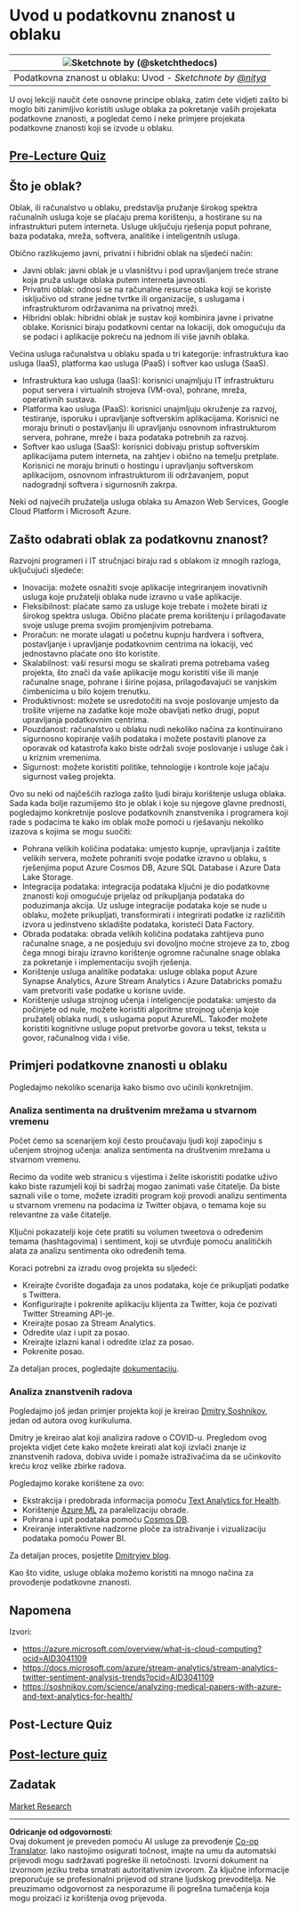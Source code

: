 <!--
CO_OP_TRANSLATOR_METADATA:
{
  "original_hash": "5f8e7cdefa096664ae86f795be571580",
  "translation_date": "2025-09-05T19:16:33+00:00",
  "source_file": "5-Data-Science-In-Cloud/17-Introduction/README.md",
  "language_code": "hr"
}
-->
# Uvod u podatkovnu znanost u oblaku

|![ Sketchnote by [(@sketchthedocs)](https://sketchthedocs.dev) ](../../sketchnotes/17-DataScience-Cloud.png)|
|:---:|
| Podatkovna znanost u oblaku: Uvod - _Sketchnote by [@nitya](https://twitter.com/nitya)_ |

U ovoj lekciji naučit ćete osnovne principe oblaka, zatim ćete vidjeti zašto bi moglo biti zanimljivo koristiti usluge oblaka za pokretanje vaših projekata podatkovne znanosti, a pogledat ćemo i neke primjere projekata podatkovne znanosti koji se izvode u oblaku.

## [Pre-Lecture Quiz](https://ff-quizzes.netlify.app/en/ds/quiz/32)

## Što je oblak?

Oblak, ili računalstvo u oblaku, predstavlja pružanje širokog spektra računalnih usluga koje se plaćaju prema korištenju, a hostirane su na infrastrukturi putem interneta. Usluge uključuju rješenja poput pohrane, baza podataka, mreža, softvera, analitike i inteligentnih usluga.

Obično razlikujemo javni, privatni i hibridni oblak na sljedeći način:

* Javni oblak: javni oblak je u vlasništvu i pod upravljanjem treće strane koja pruža usluge oblaka putem interneta javnosti.
* Privatni oblak: odnosi se na računalne resurse oblaka koji se koriste isključivo od strane jedne tvrtke ili organizacije, s uslugama i infrastrukturom održavanima na privatnoj mreži.
* Hibridni oblak: hibridni oblak je sustav koji kombinira javne i privatne oblake. Korisnici biraju podatkovni centar na lokaciji, dok omogućuju da se podaci i aplikacije pokreću na jednom ili više javnih oblaka.

Većina usluga računalstva u oblaku spada u tri kategorije: infrastruktura kao usluga (IaaS), platforma kao usluga (PaaS) i softver kao usluga (SaaS).

* Infrastruktura kao usluga (IaaS): korisnici unajmljuju IT infrastrukturu poput servera i virtualnih strojeva (VM-ova), pohrane, mreža, operativnih sustava.
* Platforma kao usluga (PaaS): korisnici unajmljuju okruženje za razvoj, testiranje, isporuku i upravljanje softverskim aplikacijama. Korisnici ne moraju brinuti o postavljanju ili upravljanju osnovnom infrastrukturom servera, pohrane, mreže i baza podataka potrebnih za razvoj.
* Softver kao usluga (SaaS): korisnici dobivaju pristup softverskim aplikacijama putem interneta, na zahtjev i obično na temelju pretplate. Korisnici ne moraju brinuti o hostingu i upravljanju softverskom aplikacijom, osnovnom infrastrukturom ili održavanjem, poput nadogradnji softvera i sigurnosnih zakrpa.

Neki od najvećih pružatelja usluga oblaka su Amazon Web Services, Google Cloud Platform i Microsoft Azure.

## Zašto odabrati oblak za podatkovnu znanost?

Razvojni programeri i IT stručnjaci biraju rad s oblakom iz mnogih razloga, uključujući sljedeće:

* Inovacija: možete osnažiti svoje aplikacije integriranjem inovativnih usluga koje pružatelji oblaka nude izravno u vaše aplikacije.
* Fleksibilnost: plaćate samo za usluge koje trebate i možete birati iz širokog spektra usluga. Obično plaćate prema korištenju i prilagođavate svoje usluge prema svojim promjenjivim potrebama.
* Proračun: ne morate ulagati u početnu kupnju hardvera i softvera, postavljanje i upravljanje podatkovnim centrima na lokaciji, već jednostavno plaćate ono što koristite.
* Skalabilnost: vaši resursi mogu se skalirati prema potrebama vašeg projekta, što znači da vaše aplikacije mogu koristiti više ili manje računalne snage, pohrane i širine pojasa, prilagođavajući se vanjskim čimbenicima u bilo kojem trenutku.
* Produktivnost: možete se usredotočiti na svoje poslovanje umjesto da trošite vrijeme na zadatke koje može obavljati netko drugi, poput upravljanja podatkovnim centrima.
* Pouzdanost: računalstvo u oblaku nudi nekoliko načina za kontinuirano sigurnosno kopiranje vaših podataka i možete postaviti planove za oporavak od katastrofa kako biste održali svoje poslovanje i usluge čak i u kriznim vremenima.
* Sigurnost: možete koristiti politike, tehnologije i kontrole koje jačaju sigurnost vašeg projekta.

Ovo su neki od najčešćih razloga zašto ljudi biraju korištenje usluga oblaka. Sada kada bolje razumijemo što je oblak i koje su njegove glavne prednosti, pogledajmo konkretnije poslove podatkovnih znanstvenika i programera koji rade s podacima te kako im oblak može pomoći u rješavanju nekoliko izazova s kojima se mogu suočiti:

* Pohrana velikih količina podataka: umjesto kupnje, upravljanja i zaštite velikih servera, možete pohraniti svoje podatke izravno u oblaku, s rješenjima poput Azure Cosmos DB, Azure SQL Database i Azure Data Lake Storage.
* Integracija podataka: integracija podataka ključni je dio podatkovne znanosti koji omogućuje prijelaz od prikupljanja podataka do poduzimanja akcija. Uz usluge integracije podataka koje se nude u oblaku, možete prikupljati, transformirati i integrirati podatke iz različitih izvora u jedinstveno skladište podataka, koristeći Data Factory.
* Obrada podataka: obrada velikih količina podataka zahtijeva puno računalne snage, a ne posjeduju svi dovoljno moćne strojeve za to, zbog čega mnogi biraju izravno korištenje ogromne računalne snage oblaka za pokretanje i implementaciju svojih rješenja.
* Korištenje usluga analitike podataka: usluge oblaka poput Azure Synapse Analytics, Azure Stream Analytics i Azure Databricks pomažu vam pretvoriti vaše podatke u korisne uvide.
* Korištenje usluga strojnog učenja i inteligencije podataka: umjesto da počinjete od nule, možete koristiti algoritme strojnog učenja koje pružatelj oblaka nudi, s uslugama poput AzureML. Također možete koristiti kognitivne usluge poput pretvorbe govora u tekst, teksta u govor, računalnog vida i više.

## Primjeri podatkovne znanosti u oblaku

Pogledajmo nekoliko scenarija kako bismo ovo učinili konkretnijim.

### Analiza sentimenta na društvenim mrežama u stvarnom vremenu

Počet ćemo sa scenarijem koji često proučavaju ljudi koji započinju s učenjem strojnog učenja: analiza sentimenta na društvenim mrežama u stvarnom vremenu.

Recimo da vodite web stranicu s vijestima i želite iskoristiti podatke uživo kako biste razumjeli koji bi sadržaj mogao zanimati vaše čitatelje. Da biste saznali više o tome, možete izraditi program koji provodi analizu sentimenta u stvarnom vremenu na podacima iz Twitter objava, o temama koje su relevantne za vaše čitatelje.

Ključni pokazatelji koje ćete pratiti su volumen tweetova o određenim temama (hashtagovima) i sentiment, koji se utvrđuje pomoću analitičkih alata za analizu sentimenta oko određenih tema.

Koraci potrebni za izradu ovog projekta su sljedeći:

* Kreirajte čvorište događaja za unos podataka, koje će prikupljati podatke s Twittera.
* Konfigurirajte i pokrenite aplikaciju klijenta za Twitter, koja će pozivati Twitter Streaming API-je.
* Kreirajte posao za Stream Analytics.
* Odredite ulaz i upit za posao.
* Kreirajte izlazni kanal i odredite izlaz za posao.
* Pokrenite posao.

Za detaljan proces, pogledajte [dokumentaciju](https://docs.microsoft.com/azure/stream-analytics/stream-analytics-twitter-sentiment-analysis-trends?WT.mc_id=academic-77958-bethanycheum&ocid=AID30411099).

### Analiza znanstvenih radova

Pogledajmo još jedan primjer projekta koji je kreirao [Dmitry Soshnikov](http://soshnikov.com), jedan od autora ovog kurikuluma.

Dmitry je kreirao alat koji analizira radove o COVID-u. Pregledom ovog projekta vidjet ćete kako možete kreirati alat koji izvlači znanje iz znanstvenih radova, dobiva uvide i pomaže istraživačima da se učinkovito kreću kroz velike zbirke radova.

Pogledajmo korake korištene za ovo:

* Ekstrakcija i predobrada informacija pomoću [Text Analytics for Health](https://docs.microsoft.com/azure/cognitive-services/text-analytics/how-tos/text-analytics-for-health?WT.mc_id=academic-77958-bethanycheum&ocid=AID3041109).
* Korištenje [Azure ML](https://azure.microsoft.com/services/machine-learning?WT.mc_id=academic-77958-bethanycheum&ocid=AID3041109) za paralelizaciju obrade.
* Pohrana i upit podataka pomoću [Cosmos DB](https://azure.microsoft.com/services/cosmos-db?WT.mc_id=academic-77958-bethanycheum&ocid=AID3041109).
* Kreiranje interaktivne nadzorne ploče za istraživanje i vizualizaciju podataka pomoću Power BI.

Za detaljan proces, posjetite [Dmitryjev blog](https://soshnikov.com/science/analyzing-medical-papers-with-azure-and-text-analytics-for-health/).

Kao što vidite, usluge oblaka možemo koristiti na mnogo načina za provođenje podatkovne znanosti.

## Napomena

Izvori:
* https://azure.microsoft.com/overview/what-is-cloud-computing?ocid=AID3041109  
* https://docs.microsoft.com/azure/stream-analytics/stream-analytics-twitter-sentiment-analysis-trends?ocid=AID3041109  
* https://soshnikov.com/science/analyzing-medical-papers-with-azure-and-text-analytics-for-health/  

## Post-Lecture Quiz

## [Post-lecture quiz](https://ff-quizzes.netlify.app/en/ds/quiz/33)

## Zadatak

[Market Research](assignment.md)

---

**Odricanje od odgovornosti**:  
Ovaj dokument je preveden pomoću AI usluge za prevođenje [Co-op Translator](https://github.com/Azure/co-op-translator). Iako nastojimo osigurati točnost, imajte na umu da automatski prijevodi mogu sadržavati pogreške ili netočnosti. Izvorni dokument na izvornom jeziku treba smatrati autoritativnim izvorom. Za ključne informacije preporučuje se profesionalni prijevod od strane ljudskog prevoditelja. Ne preuzimamo odgovornost za nesporazume ili pogrešna tumačenja koja mogu proizaći iz korištenja ovog prijevoda.